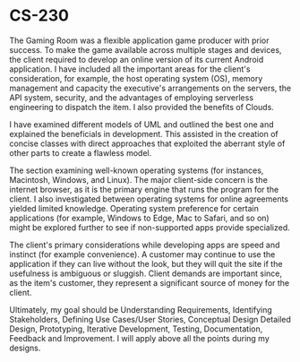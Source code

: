 # CS-230
The Gaming Room was a flexible application game producer with prior success. To make the game available across multiple stages and
devices, the client required to develop an online version of its current Android application.
I have included all the important areas for the client's consideration,
for example, the host operating system (OS), memory management and capacity the executive's
arrangements on the servers, the API system, security, and the advantages of employing
serverless engineering to dispatch the item. I also provided the benefits of Clouds.

I have examined different models of UML and outlined the best one and explained the beneficials in development. 
This assisted in the creation of concise classes with direct approaches that exploited the
aberrant style of other parts to create a flawless model.

The section examining well-known operating systems (for instances, Macintosh, Windows, and
Linux). The major client-side concern is the internet browser, as it is the
primary engine that runs the program for the client. I also investigated between
operating systems for online agreements yielded limited knowledge. Operating system
preference for certain applications (for example, Windows to Edge, Mac to Safari, and so on)
might be explored further to see if non-supported apps provide specialized.

The client's primary considerations while developing apps are speed and instinct (for
example convenience). A customer may continue to use the application if they can live without
the look, but they will quit the site if the usefulness is ambiguous or sluggish. Client demands
are important since, as the item's customer, they represent a significant source of money for the
client.

Ultimately, my goal should be Understanding Requirements, Identifying Stakeholders, Defining Use Cases/User Stories, Conceptual Design
Detailed Design, Prototyping, Iterative Development, Testing, Documentation, Feedback and Improvement. 
I will apply above all the points during my designs. 
